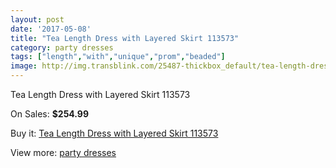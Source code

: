 ```yaml
---
layout: post
date: '2017-05-08'
title: "Tea Length Dress with Layered Skirt 113573"
category: party dresses
tags: ["length","with","unique","prom","beaded"]
image: http://img.transblink.com/25487-thickbox_default/tea-length-dress-with-layered-skirt-113573.jpg
---
```

Tea Length Dress with Layered Skirt 113573

On Sales: **$254.99**
<a href="https://www.transblink.com/en/party-dresses/8035-tea-length-dress-with-layered-skirt-113573.html"><amp-img layout="responsive" width="600" height="600" src="//img.transblink.com/25487-thickbox_default/tea-length-dress-with-layered-skirt-113573.jpg" alt="Tea Length Dress with Layered Skirt 113573 0" /></a>
<a href="https://www.transblink.com/en/party-dresses/8035-tea-length-dress-with-layered-skirt-113573.html"><amp-img layout="responsive" width="600" height="600" src="//img.transblink.com/25490-thickbox_default/tea-length-dress-with-layered-skirt-113573.jpg" alt="Tea Length Dress with Layered Skirt 113573 1" /></a>
<a href="https://www.transblink.com/en/party-dresses/8035-tea-length-dress-with-layered-skirt-113573.html"><amp-img layout="responsive" width="600" height="600" src="//img.transblink.com/25489-thickbox_default/tea-length-dress-with-layered-skirt-113573.jpg" alt="Tea Length Dress with Layered Skirt 113573 2" /></a>
<a href="https://www.transblink.com/en/party-dresses/8035-tea-length-dress-with-layered-skirt-113573.html"><amp-img layout="responsive" width="600" height="600" src="//img.transblink.com/25488-thickbox_default/tea-length-dress-with-layered-skirt-113573.jpg" alt="Tea Length Dress with Layered Skirt 113573 3" /></a>

Buy it: [Tea Length Dress with Layered Skirt 113573](https://www.transblink.com/en/party-dresses/8035-tea-length-dress-with-layered-skirt-113573.html "Tea Length Dress with Layered Skirt 113573")

View more: [party dresses](https://www.transblink.com/en/62-party-dresses "party dresses")